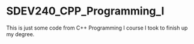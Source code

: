 # SDEV240_CPP_Programming_I
This is just some code from C++ Programming I course I took to finish up my degree.
